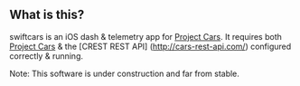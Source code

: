 ## What is this?

swiftcars is an iOS dash & telemetry app for [Project Cars](http://www.projectcarsgame.com/). It requires both [Project Cars](http://www.projectcarsgame.com/) & the [CREST REST API] (http://cars-rest-api.com/) configured correctly & running. 

Note: This software is under construction and far from stable.
